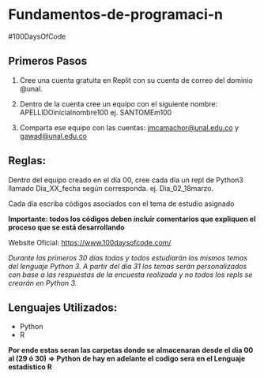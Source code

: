 # Fundamentos-de-programaci-n
#100DaysOfCode

## Primeros Pasos
1. Cree una cuenta gratuita en Replit con su cuenta de correo del dominio @unal.

2. Dentro de la cuenta cree un equipo con el siguiente nombre: APELLIDOinicialnombre100 ej. SANTOMEm100

3. Comparta ese equipo con las cuentas: jmcamachor@unal.edu.co y gawad@unal.edu.co

## Reglas:

Dentro del equipo creado en el día 00, cree cada día un repl de Python3 llamado Dia_XX_fecha según corresponda. ej. Dia_02_18marzo.

Cada día escriba códigos asociados con el tema de estudio asignado

**Importante: todos los códigos deben incluir comentarios que expliquen el proceso que se está desarrollando**

Website Oficial: https://www.100daysofcode.com/

*Durante los primeros 30 días todas y todos estudiarán los mismos temas del lenguaje Python 3.*
*A partir del día 31 los temas serán personalizados con base a las respuestas  de la encuesta realizada y*
*no todos los repls se crearán en Python 3.*

## Lenguajes Utilizados:

- Python
- R

**Por ende estas seran las carpetas donde se almacenaran  desde el dia 00 al (29 ó 30) => Python**
**de hay en adelante el codigo sera en el Lenguaje estadístico R**
